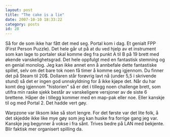 ```yaml
---
layout: post
title: "The cake is a lie"
date: 2007-10-10 18:33:22
category: posts
id: 28
---
```

Så for de som ikke har fått det med seg. Portal kom i dag. Et genialt FPP (First Person Puzzle). Det hele går ut på at du ved hjelp av et instrument som kan lage to portaler skal komme deg fra punkt A til B på 19 brett med økende vanskelighetsgrad. Det hele oppfulgt med en fantastisk stemning og en genial monolog. Jeg kan ikke annet enn å annbefale dette fantastiske spillet, selv om det bare tok noen få timer å komme seg igjennom. Du finner det på Steam til 20$. Dollaren står forøvrig lavt nå (under 5,5 i skrivende stund) så det er ingen god unnskyldning for å ikke kjøpe det. Når du har komt deg igjennom "historien" så er det i tillegg noen challenge brett, som utifra min raske sjekk består av vanskeligere versjoner av de siste 6 brettene. Håper de i tillegg kommer med en map-pak eller noe. Eller kanskje til og med Portal 2. Det hadde vert gøy.

Warpzone var liksom ikke så stort lengre. For det første var det lite folk, å det skjedde ikke like mye gøy som jeg kan huske fra forrige gang jeg var. Kanskje jeg begynner å vokse i fra sånt. Trives bedre på LAN med bekjente. Blir faktisk mer organisert spilling da.